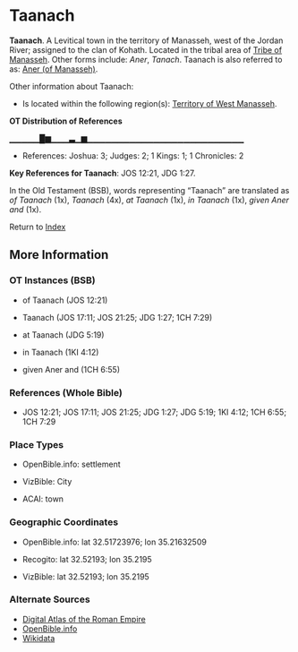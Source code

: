 # Taanach
**Taanach**. 
A Levitical town in the territory of Manasseh, west of the Jordan River; assigned to the clan of Kohath. 
Located in the tribal area of [Tribe of Manasseh](../../../groups/md/acai/Manasseh.md). 
Other forms include: 
*Aner*, *Tanach*. 
Taanach is also referred to as: 
[Aner (of Manasseh)](Aner.md). 




Other information about Taanach:


* Is located within the following region(s): 
[Territory of West Manasseh](TerritoryOfWestManasseh.md). 


**OT Distribution of References**

▁▁▁▁▁█▆▁▁▁▃▁▆▁▁▁▁▁▁▁▁▁▁▁▁▁▁▁▁▁▁▁▁▁▁▁▁▁▁
* References: Joshua: 3; Judges: 2; 1 Kings: 1; 1 Chronicles: 2



**Key References for Taanach**: 
JOS 12:21, JDG 1:27. 


In the Old Testament (BSB), words representing “Taanach” are translated as 
*of Taanach* (1x), *Taanach* (4x), *at Taanach* (1x), *in Taanach* (1x), *given Aner and* (1x). 




Return to [Index](00-Index.md)

## More Information

### OT Instances (BSB)

* of Taanach (JOS 12:21)

* Taanach (JOS 17:11; JOS 21:25; JDG 1:27; 1CH 7:29)

* at Taanach (JDG 5:19)

* in Taanach (1KI 4:12)

* given Aner and (1CH 6:55)



### References (Whole Bible)

* JOS 12:21; JOS 17:11; JOS 21:25; JDG 1:27; JDG 5:19; 1KI 4:12; 1CH 6:55; 1CH 7:29


### Place Types

* OpenBible.info: settlement

* VizBible: City

* ACAI: town



### Geographic Coordinates

* OpenBible.info: lat 32.51723976; lon 35.21632509

* Recogito: lat 32.52193; lon 35.2195

* VizBible: lat 32.52193; lon 35.2195



### Alternate Sources

* [Digital Atlas of the Roman Empire](https://imperium.ahlfeldt.se/places/28298)
* [OpenBible.info](https://www.openbible.info/geo/ancient/a6f05f6)
* [Wikidata](http://www.wikidata.org/entity/Q2920206)



